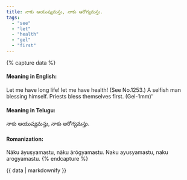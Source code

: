 ```yaml
---
title: నాకు ఆయుష్యమస్తు, నాకు ఆరోగ్యమస్తు.
tags:
  - "see"
  - "let"
  - "health"
  - "gel"
  - "first"
---
```


{% capture data %}
#### Meaning in English:
Let me have long life! let me have health!
(See No.1253.)
A selfish man blessing himself.
Priests bless themselves first. (Gel-1mm)'

#### Meaning in Telugu:
నాకు ఆయుష్యమస్తు, నాకు ఆరోగ్యమస్తు.

#### Romanization:
Nāku āyuṣyamastu, nāku ārōgyamastu.
Naku ayusyamastu, naku arogyamastu.
{% endcapture %}

{{ data | markdownify }}

